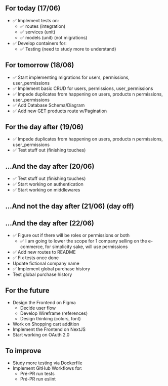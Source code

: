 ## For today (17/06)

- ✅ Implement tests on:
  - ✅ routes (integration)
  - ✅ services (unit)
  - ✅ models (unit) (not migrations)
- ✅ Develop containers for:
  - ✅ Testing (need to study more to understand)

## For tomorrow (18/06)

- ✅ Start implementing migrations for users, permissions, user_permissions
- ✅ Implement basic CRUD for users, permissions, user_permissions
- ✅ Impede duplicates from happening on users, products n permissions, user_permissions
- ✅ Add Database Schema/Diagram
- ✅ Add new GET products route w/Pagination

## For the day after (19/06)

- ✅ Impede duplicates from happening on users, products n permissions, user_permissions
- ✅ Test stuff out (finishing touches)

## ...And the day after (20/06)

- ✅ Test stuff out (finishing touches)
- ✅ Start working on authentication
- ✅ Start working on middlewares

## ...And not the day after (21/06) (day off)

## ...And the day after (22/06)

- ✅ Figure out if there will be roles or permissions or both
  - ✅ I am going to lower the scope for 1 company selling on the e-commerce, 
  for simplicity sake, will use permissions
- ✅ Add new routes to README
- ✅ Fix tests once done
- Update fictional company name
- ✅ Implement global purchase history
- Test global purchase history

## For the future

- Design the Frontend on Figma
  - Decide user flow
  - Develop Wireframe (references)
  - Design thinking (colors, font)
- Work on Shopping cart addition
- Implement the Frontend on NextJS
- Start working on OAuth 2.0

## To improve

- Study more testing via Dockerfile
- Implement GitHub Workflows for:
  - Pré-PR run tests
  - Pré-PR run eslint
